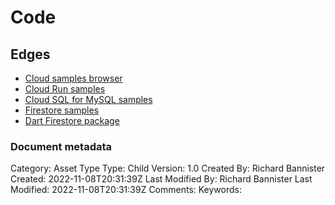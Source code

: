 # Code

## Edges
- [Cloud samples browser](../assets/code_samplebrowser)
- [Cloud Run samples](../assets/code_run.md)
- [Cloud SQL for MySQL samples](../assets/code_sqlformysql.md)
- [Firestore samples](../assets/code_firestore)
- [Dart Firestore package](../assets/documentation_package_dart_firestore)


### Document metadata
Category: Asset Type
Type: Child
Version: 1.0
Created By: Richard Bannister
Created: 2022-11-08T20:31:39Z
Last Modified By: Richard Bannister
Last Modified: 2022-11-08T20:31:39Z
Comments: 
Keywords: 